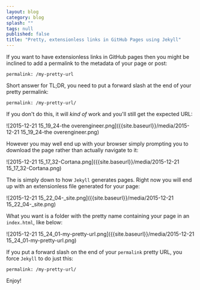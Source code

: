 ```yaml
---
layout: blog
category: blog
splash: ""
tags: null
published: false
title: "Pretty, extensionless links in GitHub Pages using Jekyll"
---
```


If you want to have extensionless links in GitHub pages then you might be inclined to add a permalink to the metadata of your page or post:

    permalink: /my-pretty-url
    
Short answer for TL;DR, you need to put a forward slash at the end of your pretty permalink:

    permalink: /my-pretty-url/
    
If you don't do this, it will *kind of* work and you'll still get the expected URL:

![2015-12-21 15_19_24-the overengineer.png]({{site.baseurl}}/media/2015-12-21 15_19_24-the overengineer.png)

However you may well end up with your browser simply prompting you to download the page rather than actually navigate to it:

![2015-12-21 15_17_32-Cortana.png]({{site.baseurl}}/media/2015-12-21 15_17_32-Cortana.png)

The is simply down to how `Jekyll` generates pages. Right now you will end up with an extensionless file generated for your page:

![2015-12-21 15_22_04-_site.png]({{site.baseurl}}/media/2015-12-21 15_22_04-_site.png)

What you want is a folder with the pretty name containing your page in an `index.html`, like below:

![2015-12-21 15_24_01-my-pretty-url.png]({{site.baseurl}}/media/2015-12-21 15_24_01-my-pretty-url.png)

If you put a forward slash on the end of your `permalink` pretty URL, you force `Jekyll` to do just this:

    permalink: /my-pretty-url/

Enjoy!